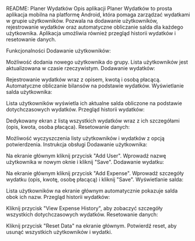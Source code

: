 README: Planer Wydatków
Opis aplikacji
Planer Wydatków to prosta aplikacja mobilna na platformę Android, która pomaga zarządzać wydatkami w grupie użytkowników. Pozwala na dodawanie użytkowników, rejestrowanie wydatków oraz automatyczne obliczanie salda dla każdego użytkownika. Aplikacja umożliwia również przegląd historii wydatków i resetowanie danych.

Funkcjonalności
Dodawanie użytkowników:

Możliwość dodania nowego użytkownika do grupy.
Lista użytkowników jest aktualizowana w czasie rzeczywistym.
Dodawanie wydatków:

Rejestrowanie wydatków wraz z opisem, kwotą i osobą płacącą.
Automatyczne obliczanie bilansów na podstawie wydatków.
Wyświetlanie salda użytkownika:

Lista użytkowników wyświetla ich aktualne salda obliczone na podstawie dotychczasowych wydatków.
Przegląd historii wydatków:

Dedykowany ekran z listą wszystkich wydatków wraz z ich szczegółami (opis, kwota, osoba płacąca).
Resetowanie danych:

Możliwość wyczyszczenia listy użytkowników i wydatków z opcją potwierdzenia.
Instrukcja obsługi
Dodawanie użytkownika:

Na ekranie głównym kliknij przycisk "Add User".
Wprowadź nazwę użytkownika w nowym oknie i kliknij "Save".
Dodawanie wydatku:

Na ekranie głównym kliknij przycisk "Add Expense".
Wprowadź szczegóły wydatku (opis, kwotę, osobę płacącą) i kliknij "Save".
Wyświetlanie salda:

Lista użytkowników na ekranie głównym automatycznie pokazuje salda obok ich nazw.
Przegląd historii wydatków:

Kliknij przycisk "View Expense History", aby zobaczyć szczegóły wszystkich dotychczasowych wydatków.
Resetowanie danych:

Kliknij przycisk "Reset Data" na ekranie głównym.
Potwierdź reset, aby usunąć wszystkich użytkowników i wydatki.
